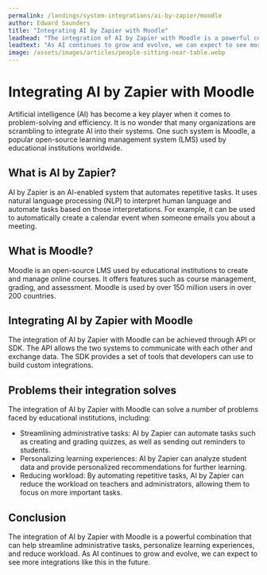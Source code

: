 ```yaml
---
permalink: /landings/system-integrations/ai-by-zapier/moodle
author: Edward Saunders
title: "Integrating AI by Zapier with Moodle"
leadhead: "The integration of AI by Zapier with Moodle is a powerful combination that can help streamline administrative tasks, personalize learning experiences, and reduce workload"
leadtext: "As AI continues to grow and evolve, we can expect to see more integrations like this in the future."
image: /assets/images/articles/people-sitting-near-table.webp
---
```

<div class="arttext">    <h1>Integrating AI by Zapier with Moodle</h1>
    <p>Artificial intelligence (AI) has become a key player when it comes to problem-solving and efficiency. It is no wonder that many organizations are scrambling to integrate AI into their systems. One such system is Moodle, a popular open-source learning management system (LMS) used by educational institutions worldwide.</p>
    <h2>What is AI by Zapier?</h2>
    <p>AI by Zapier is an AI-enabled system that automates repetitive tasks. It uses natural language processing (NLP) to interpret human language and automate tasks based on those interpretations. For example, it can be used to automatically create a calendar event when someone emails you about a meeting.</p>
    <h2>What is Moodle?</h2>
    <p>Moodle is an open-source LMS used by educational institutions to create and manage online courses. It offers features such as course management, grading, and assessment. Moodle is used by over 150 million users in over 200 countries.</p>
    <h2>Integrating AI by Zapier with Moodle</h2>
    <p>The integration of AI by Zapier with Moodle can be achieved through API or SDK. The API allows the two systems to communicate with each other and exchange data. The SDK provides a set of tools that developers can use to build custom integrations.</p>
    <h2>Problems their integration solves</h2>
    <p>The integration of AI by Zapier with Moodle can solve a number of problems faced by educational institutions, including:</p>
    <ul>
      <li>Streamlining administrative tasks: AI by Zapier can automate tasks such as creating and grading quizzes, as well as sending out reminders to students.</li>
      <li>Personalizing learning experiences: AI by Zapier can analyze student data and provide personalized recommendations for further learning.</li>
      <li>Reducing workload: By automating repetitive tasks, AI by Zapier can reduce the workload on teachers and administrators, allowing them to focus on more important tasks.</li>
    </ul>
    <h2>Conclusion</h2>
    <p>The integration of AI by Zapier with Moodle is a powerful combination that can help streamline administrative tasks, personalize learning experiences, and reduce workload. As AI continues to grow and evolve, we can expect to see more integrations like this in the future.</p>
</div>
